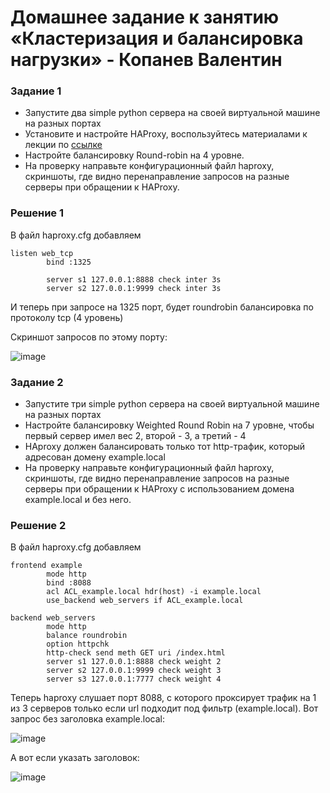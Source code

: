 # Домашнее задание к занятию «Кластеризация и балансировка нагрузки» - Копанев Валентин

### Задание 1
- Запустите два simple python сервера на своей виртуальной машине на разных портах
- Установите и настройте HAProxy, воспользуйтесь материалами к лекции по [ссылке](2/)
- Настройте балансировку Round-robin на 4 уровне.
- На проверку направьте конфигурационный файл haproxy, скриншоты, где видно перенаправление запросов на разные серверы при обращении к HAProxy.

### Решение 1

В файл haproxy.cfg добавляем 
```
listen web_tcp
        bind :1325

        server s1 127.0.0.1:8888 check inter 3s
        server s2 127.0.0.1:9999 check inter 3s
```
И теперь при запросе на 1325 порт, будет roundrobin балансировка по протоколу tcp (4 уровень)

Скриншот запросов по этому порту:  

![image](https://github.com/ValKop/homeworks/assets/60344304/e1e20b9c-7a76-4cbf-a597-fbb43af034a2)


### Задание 2
- Запустите три simple python сервера на своей виртуальной машине на разных портах
- Настройте балансировку Weighted Round Robin на 7 уровне, чтобы первый сервер имел вес 2, второй - 3, а третий - 4
- HAproxy должен балансировать только тот http-трафик, который адресован домену example.local
- На проверку направьте конфигурационный файл haproxy, скриншоты, где видно перенаправление запросов на разные серверы при обращении к HAProxy c использованием домена example.local и без него.

### Решение 2
В файл haproxy.cfg добавляем 
```
frontend example
        mode http
        bind :8088
        acl ACL_example.local hdr(host) -i example.local
        use_backend web_servers if ACL_example.local

backend web_servers
        mode http
        balance roundrobin
        option httpchk
        http-check send meth GET uri /index.html
        server s1 127.0.0.1:8888 check weight 2
        server s2 127.0.0.1:9999 check weight 3
        server s3 127.0.0.1:7777 check weight 4
```

Теперь haproxy слушает порт 8088, с которого проксирует трафик на 1 из 3 серверов только если url подходит под фильтр (example.local). Вот запрос без заголовка example.local:  

![image](https://github.com/ValKop/homeworks/assets/60344304/4e00f4e5-fc20-4202-8862-97dd6500ed8a)


А вот если указать заголовок:  

![image](https://github.com/ValKop/homeworks/assets/60344304/fb2f9daa-552a-450a-800a-7954f51bedf2)
